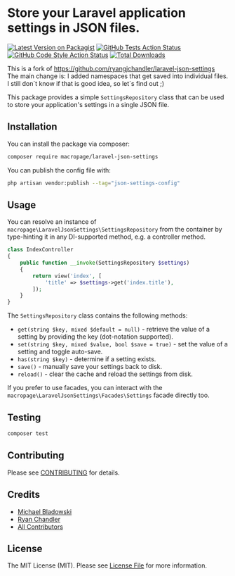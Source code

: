 # Store your Laravel application settings in JSON files.

[![Latest Version on Packagist](https://img.shields.io/packagist/v/macropage/laravel-json-settings.svg?style=flat-square)](https://packagist.org/packages/macropage/laravel-json-settings)
[![GitHub Tests Action Status](https://img.shields.io/github/workflow/status/michabbb/laravel-json-settings/run-tests?label=tests)](https://github.com/michabbb/laravel-json-settings/actions?query=workflow%3Arun-tests+branch%3Amain)
[![GitHub Code Style Action Status](https://img.shields.io/github/workflow/status/michabbb/laravel-json-settings/Check%20&%20fix%20styling?label=code%20style)](https://github.com/michabbb/laravel-json-settings/actions?query=workflow%3A"Check+%26+fix+styling"+branch%3Amain)
[![Total Downloads](https://img.shields.io/packagist/dt/michabbb/laravel-json-settings.svg?style=flat-square)](https://packagist.org/packages/macropage/laravel-json-settings)

This is a fork of https://github.com/ryangjchandler/laravel-json-settings  
The main change is: I added namespaces that get saved into individual files.  
I still don´t know if that is good idea, so let´s find out ;)

This package provides a simple `SettingsRepository` class that can be used to store your application's settings in a single JSON file.

## Installation

You can install the package via composer:

```bash
composer require macropage/laravel-json-settings
```

You can publish the config file with:

```bash
php artisan vendor:publish --tag="json-settings-config"
```

## Usage

You can resolve an instance of `macropage\LaravelJsonSettings\SettingsRepository` from the container by type-hinting it in any DI-supported method, e.g. a controller method.

```php
class IndexController
{
    public function __invoke(SettingsRepository $settings)
    {
        return view('index', [
            'title' => $settings->get('index.title'),
        ]);
    }
}
```

The `SettingsRepository` class contains the following methods:

* `get(string $key, mixed $default = null)` - retrieve the value of a setting by providing the key (dot-notation supported).
* `set(string $key, mixed $value, bool $save = true)` - set the value of a setting and toggle auto-save.
* `has(string $key)` - determine if a setting exists.
* `save()` - manually save your settings back to disk.
* `reload()` - clear the cache and reload the settings from disk.

If you prefer to use facades, you can interact with the `macropage\LaravelJsonSettings\Facades\Settings` facade directly too.

## Testing

```bash
composer test
```

## Contributing

Please see [CONTRIBUTING](.github/CONTRIBUTING.md) for details.

## Credits

- [Michael Bladowski](https://github.com/michabbb)
- [Ryan Chandler](https://github.com/ryangjchandler)
- [All Contributors](../../contributors)

## License

The MIT License (MIT). Please see [License File](LICENSE.md) for more information.
